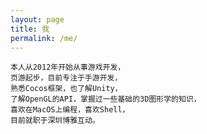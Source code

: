 ```yaml
---
layout: page
title: 我
permalink: /me/
---
```


	本人从2012年开始从事游戏开发，
	页游起步，目前专注于手游开发，
	熟悉Cocos框架，也了解Unity，
	了解OpenGL的API，掌握过一些基础的3D图形学的知识，
	喜欢在MacOS上编程，喜欢Shell，
	目前就职于深圳博雅互动。
